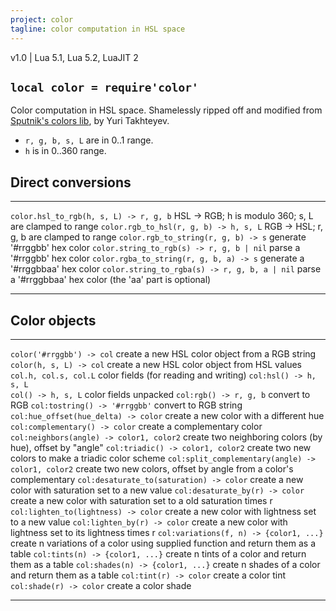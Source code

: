 ```yaml
---
project: color
tagline: color computation in HSL space
---
```


v1.0 | Lua 5.1, Lua 5.2, LuaJIT 2

## `local color = require'color'`

Color computation in HSL space. Shamelessly ripped off and modified from [Sputnik's colors lib][color], by Yuri Takhteyev.

  * `r, g, b, s, L` are in 0..1 range.
  * `h` is in 0..360 range.


## Direct conversions

---------------------------------------------------- ------------------------------------------------
`color.hsl_to_rgb(h, s, L) -> r, g, b`               HSL -> RGB; h is modulo 360; s, L are clamped to range
`color.rgb_to_hsl(r, g, b) -> h, s, L`               RGB -> HSL; r, g, b are clamped to range
`color.rgb_to_string(r, g, b) -> s`                  generate '#rrggbb' hex color
`color.string_to_rgb(s) -> r, g, b | nil`            parse a '#rrggbb' hex color
`color.rgba_to_string(r, g, b, a) -> s`              generate a '#rrggbbaa' hex color
`color.string_to_rgba(s) -> r, g, b, a | nil`        parse a '#rrggbbaa' hex color (the 'aa' part is optional)
---------------------------------------------------- ------------------------------------------------


## Color objects

---------------------------------------------------- ------------------------------------------------
`color('#rrggbb') -> col`                            create a new HSL color object from a RGB string
`color(h, s, L) -> col`                              create a new HSL color object from HSL values
`col.h, col.s, col.L`                                color fields (for reading and writing)
`col:hsl() -> h, s, L` <br> `col() -> h, s, L`       color fields unpacked
`col:rgb() -> r, g, b`                               convert to RGB
`col:tostring() -> '#rrggbb'`                        convert to RGB string
`col:hue_offset(hue_delta) -> color`                 create a new color with a different hue
`col:complementary() -> color`                       create a complementary color
`col:neighbors(angle) -> color1, color2`             create two neighboring colors (by hue), offset by "angle"
`col:triadic() -> color1, color2`                    create two new colors to make a triadic color scheme
`col:split_complementary(angle) -> color1, color2`   create two new colors, offset by angle from a color's complementary
`col:desaturate_to(saturation) -> color`             create a new color with saturation set to a new value
`col:desaturate_by(r) -> color`                      create a new color with saturation set to a old saturation times r
`col:lighten_to(lightness) -> color`                 create a new color with lightness set to a new value
`col:lighten_by(r) -> color`                         create a new color with lightness set to its lightness times r
`col:variations(f, n) -> {color1, ...}`              create n variations of a color using supplied function and return them as a table
`col:tints(n) -> {color1, ...}`                      create n tints of a color and return them as a table
`col:shades(n) -> {color1, ...}`                     create n shades of a color and return them as a table
`col:tint(r) -> color`                               create a color tint
`col:shade(r) -> color`                              create a color shade
---------------------------------------------------- ------------------------------------------------


[color]: http://sputnik.freewisdom.org/lib/colors/
